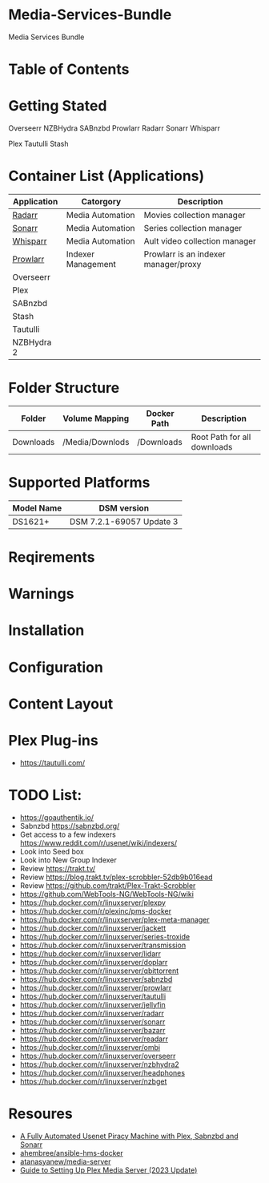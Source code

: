 # Media-Services-Bundle
Media Services Bundle

# Table of Contents

# Getting Stated

Overseerr
NZBHydra
SABnzbd
Prowlarr
Radarr
Sonarr
Whisparr

Plex
Tautulli
Stash

# Container List (Applications)

| Application | Catorgory | Description |
| --- | --- | --- |
| [Radarr](https://wiki.servarr.com/radarr) | Media Automation | Movies collection manager |
| [Sonarr](https://wiki.servarr.com/sonarr) | Media Automation | Series collection manager |
| [Whisparr](https://wiki.servarr.com/whisparr) | Media Automation | Ault video collection manager | 
| [Prowlarr](https://wiki.servarr.com/prowlarr) | Indexer Management | Prowlarr is an indexer manager/proxy |
| Overseerr | |
| Plex | |
| SABnzbd | |
| Stash | |
| Tautulli | |
| NZBHydra 2 | |


# Folder Structure
| Folder | Volume Mapping | Docker Path | Description |
| --- | --- | --- | --- |
| Downloads | /Media/Downlods | /Downloads | Root Path for all downloads|


# Supported Platforms

| Model Name | DSM version              |
| ---        | ---                      |
| DS1621+    | DSM 7.2.1-69057 Update 3 |

# Reqirements

# Warnings

# Installation

# Configuration

# Content Layout

# Plex Plug-ins
* https://tautulli.com/

# TODO List:
* https://goauthentik.io/
* Sabnzbd https://sabnzbd.org/
* Get access to a few indexers https://www.reddit.com/r/usenet/wiki/indexers/
* Look into Seed box
* Look into New Group Indexer
* Review https://trakt.tv/
* Review https://blog.trakt.tv/plex-scrobbler-52db9b016ead
* Review https://github.com/trakt/Plex-Trakt-Scrobbler
* https://github.com/WebTools-NG/WebTools-NG/wiki
* https://hub.docker.com/r/linuxserver/plexpy
* https://hub.docker.com/r/plexinc/pms-docker
* https://hub.docker.com/r/linuxserver/plex-meta-manager
* https://hub.docker.com/r/linuxserver/jackett
* https://hub.docker.com/r/linuxserver/series-troxide
* https://hub.docker.com/r/linuxserver/transmission
* https://hub.docker.com/r/linuxserver/lidarr
* https://hub.docker.com/r/linuxserver/doplarr
* https://hub.docker.com/r/linuxserver/qbittorrent
* https://hub.docker.com/r/linuxserver/sabnzbd
* https://hub.docker.com/r/linuxserver/prowlarr
* https://hub.docker.com/r/linuxserver/tautulli
* https://hub.docker.com/r/linuxserver/jellyfin
* https://hub.docker.com/r/linuxserver/radarr
* https://hub.docker.com/r/linuxserver/sonarr
* https://hub.docker.com/r/linuxserver/bazarr
* https://hub.docker.com/r/linuxserver/readarr
* https://hub.docker.com/r/linuxserver/ombi
* https://hub.docker.com/r/linuxserver/overseerr
* https://hub.docker.com/r/linuxserver/nzbhydra2
* https://hub.docker.com/r/linuxserver/headphones
* https://hub.docker.com/r/linuxserver/nzbget


# Resoures
* [​A Fully Automated Usenet Piracy Machine with Plex, Sabnzbd and Sonarr](https://blog.decryption.net.au/t/a-fully-automated-usenet-piracy-machine-with-plex-sabnzbd-and-sonarr/130)
* [ahembree/ansible-hms-docker](https://github.com/ahembree/ansible-hms-docker)
* [atanasyanew/media-server](https://github.com/atanasyanew/media-server)
* [Guide to Setting Up Plex Media Server (2023 Update)](https://www.rapidseedbox.com/blog/plex-complete-guide)